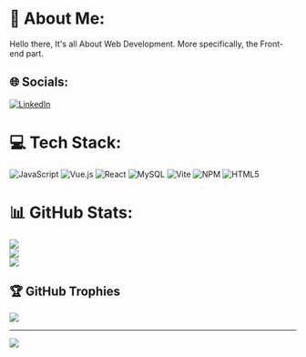 # 💫 About Me:
Hello there, It's all About Web Development. More specifically, the Front-end part.


## 🌐 Socials:
[![LinkedIn](https://img.shields.io/badge/LinkedIn-%230077B5.svg?logo=linkedin&logoColor=white)](https://linkedin.com/in/https://www.linkedin.com/in/blen-bete-765246212/) 

# 💻 Tech Stack:
![JavaScript](https://img.shields.io/badge/javascript-%23323330.svg?style=for-the-badge&logo=javascript&logoColor=%23F7DF1E) ![Vue.js](https://img.shields.io/badge/vue.js-%2335495e.svg?style=for-the-badge&logo=vuedotjs&logoColor=%234FC08D) ![React](https://img.shields.io/badge/react-%2320232a.svg?style=for-the-badge&logo=react&logoColor=%2361DAFB) ![MySQL](https://img.shields.io/badge/mysql-4479A1.svg?style=for-the-badge&logo=mysql&logoColor=white) ![Vite](https://img.shields.io/badge/vite-%23646CFF.svg?style=for-the-badge&logo=vite&logoColor=white) ![NPM](https://img.shields.io/badge/NPM-%23CB3837.svg?style=for-the-badge&logo=npm&logoColor=white) ![HTML5](https://img.shields.io/badge/html5-%23E34F26.svg?style=for-the-badge&logo=html5&logoColor=white)
# 📊 GitHub Stats:
![](https://github-readme-stats.vercel.app/api?username=BlenB-dev&theme=dark&hide_border=false&include_all_commits=false&count_private=false)<br/>
![](https://nirzak-streak-stats.vercel.app/?user=BlenB-dev&theme=dark&hide_border=false)<br/>
![](https://github-readme-stats.vercel.app/api/top-langs/?username=BlenB-dev&theme=dark&hide_border=false&include_all_commits=false&count_private=false&layout=compact)

## 🏆 GitHub Trophies
![](https://github-profile-trophy.vercel.app/?username=BlenB-dev&theme=radical&no-frame=false&no-bg=true&margin-w=4)

---
[![](https://visitcount.itsvg.in/api?id=BlenB-dev&icon=0&color=0)](https://visitcount.itsvg.in)

<!-- Proudly created with GPRM ( https://gprm.itsvg.in ) -->